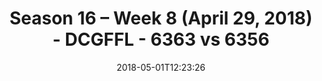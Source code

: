 ---
title: Season 16 – Week 8 (April 29, 2018) - DCGFFL - 6363 vs 6356
teams_score:
- team: 6363
  score: 38
- team: 6356
  score: 0
mvp: John Jimenez, Brady Cusack
game-ball: PJ Morgan, Justin Pruett
sportsperson: Aaron Thomas, JJ Johnson
season: 16
week: 8
date: '2018-05-01T12:23:26'
pageid: season-16-week-8-april-29-2018-6363-vs-6356
---